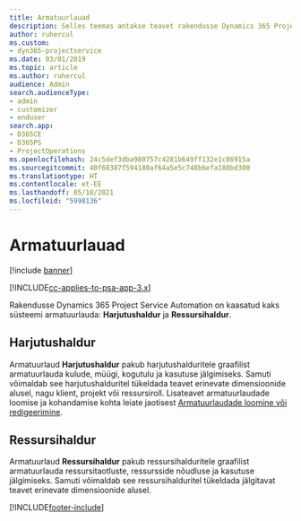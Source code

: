 ```yaml
---
title: Armatuurlauad
description: Selles teemas antakse teavet rakendusse Dynamics 365 Project Service Automation kaasatud aruandluse armatuurlaudade kohta.
author: ruhercul
ms.custom:
- dyn365-projectservice
ms.date: 03/01/2019
ms.topic: article
ms.author: ruhercul
audience: Admin
search.audienceType:
- admin
- customizer
- enduser
search.app:
- D365CE
- D365PS
- ProjectOperations
ms.openlocfilehash: 24c5def3dba980757c4281b649ff132e1c86915a
ms.sourcegitcommit: 40f68387f594180af64a5e5c748b6efa188bd300
ms.translationtype: HT
ms.contentlocale: et-EE
ms.lasthandoff: 05/10/2021
ms.locfileid: "5998136"
---
```

# <a name="dashboards"></a>Armatuurlauad

[!include [banner](../includes/psa-now-project-operations.md)]

[!INCLUDE[cc-applies-to-psa-app-3.x](../includes/cc-applies-to-psa-app-3x.md)]

Rakendusse Dynamics 365 Project Service Automation on kaasatud kaks süsteemi armatuurlauda: **Harjutushaldur** ja **Ressursihaldur**.

## <a name="practice-manager"></a>Harjutushaldur 

Armatuurlaud **Harjutushaldur** pakub harjutushalduritele graafilist armatuurlauda kulude, müügi, kogutulu ja kasutuse jälgimiseks. Samuti võimaldab see harjutushalduritel tükeldada teavet erinevate dimensioonide alusel, nagu klient, projekt või ressursiroll. Lisateavet armatuurlaudade loomise ja kohandamise kohta leiate jaotisest [Armatuurlaudade loomine või redigeerimine](/dynamics365/customerengagement/on-premises/customize/create-edit-dashboards).

## <a name="resource-manager"></a>Ressursihaldur 

Armatuurlaud **Ressursihaldur** pakub ressursihalduritele graafilist armatuurlauda ressursitaotluste, ressursside nõudluse ja kasutuse jälgimiseks. Samuti võimaldab see ressursihalduritel tükeldada jälgitavat teavet erinevate dimensioonide alusel.


[!INCLUDE[footer-include](../includes/footer-banner.md)]
